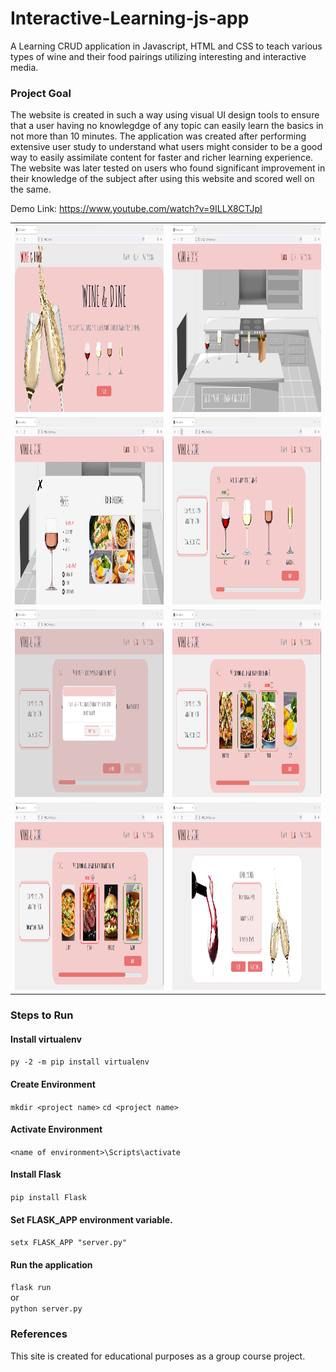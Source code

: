 # Interactive-Learning-js-app
A Learning CRUD application in Javascript, HTML and CSS to teach various types of wine and their food pairings utilizing interesting and interactive media. 

### Project Goal 
The website is created in such a way using visual UI design tools to ensure that a user having no knowlegdge of any topic can easily learn the basics in not more than 10 minutes. The application was created after performing extensive user study to understand what users might consider to be a good way to easily assimilate content for faster and richer learning experience. The website was later tested on users who found significant improvement in their knowledge of the subject after using this website and scored well on the same. 

Demo Link: https://www.youtube.com/watch?v=9ILLX8CTJpI


| | |
|:-------------------------:|:-------------------------:|
|<img src="images/1.png" width="1000" height="300" /> | <img src="images/2.png" width="1000" height="300" /> |
|<img src="images/3.png" width="1000" height="300" /> | <img src="images/4.png" width="1000" height="300" /> |
|<img src="images/5.png" width="1000" height="300" /> | <img src="images/6.png" width="1000" height="300" /> |
|<img src="images/7.png" width="1000" height="300" /> | <img src="images/8.png" width="1000" height="300" /> |

### Steps to Run
  #### Install virtualenv
  `py -2 -m pip install virtualenv`

  #### Create Environment
  `mkdir <project name>`
  `cd <project name>`

  #### Activate Environment
  `<name of environment>\Scripts\activate`

  #### Install Flask
  `pip install Flask`
  
  #### Set FLASK_APP environment variable.
  `setx FLASK_APP "server.py"`

  #### Run the application
  `flask run`  
  or  
  `python server.py `

### References
This site is created for educational purposes as a group course project.<br>

